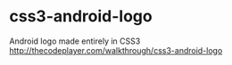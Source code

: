 # css3-android-logo

Android logo made entirely in CSS3
http://thecodeplayer.com/walkthrough/css3-android-logo